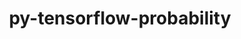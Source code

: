 ---
title: "py-tensorflow-probability"
layout: cache
categories: [package, v0.23.0]
meta: {"versions": ["0.23.0"], "compilers": ["gcc@=13.2.0"], "oss": ["ubuntu24.04"], "platforms": ["linux"], "targets": ["aarch64", "x86_64_v3"], "stacks": ["ml-linux-aarch64-cpu", "ml-linux-aarch64-cuda", "ml-linux-x86_64-cpu", "ml-linux-x86_64-cuda", "ml-linux-x86_64-rocm", "root"], "num_specs": 2, "num_specs_by_stack": {"root": 2, "ml-linux-aarch64-cuda": 1, "ml-linux-aarch64-cpu": 1, "ml-linux-x86_64-cpu": 1, "ml-linux-x86_64-rocm": 1, "ml-linux-x86_64-cuda": 1}}
spec_details: [{"hash": "pg7u4xbk5ahcmlim657ltl546pvhyjh2", "compiler": "gcc@=13.2.0", "versions": ["0.23.0"], "os": "ubuntu24.04", "platform": "linux", "target": "aarch64", "variants": ["build_system=generic", "~py-jax", "~py-tensorflow"], "stacks": ["root", "ml-linux-aarch64-cuda", "ml-linux-aarch64-cpu"], "size": "-", "tarball": "https://binaries.spack.io/v0.23.0/build_cache/linux-ubuntu24.04-aarch64/gcc-13.2.0/py-tensorflow-probability-0.23.0/linux-ubuntu24.04-aarch64-gcc-13.2.0-py-tensorflow-probability-0.23.0-pg7u4xbk5ahcmlim657ltl546pvhyjh2.spack"}, {"hash": "356q736sdijvl35zxafljftn554fob3h", "compiler": "gcc@=13.2.0", "versions": ["0.23.0"], "os": "ubuntu24.04", "platform": "linux", "target": "x86_64_v3", "variants": ["build_system=generic", "~py-jax", "~py-tensorflow"], "stacks": ["ml-linux-x86_64-cpu", "root", "ml-linux-x86_64-rocm", "ml-linux-x86_64-cuda"], "size": "-", "tarball": "https://binaries.spack.io/v0.23.0/build_cache/linux-ubuntu24.04-x86_64_v3/gcc-13.2.0/py-tensorflow-probability-0.23.0/linux-ubuntu24.04-x86_64_v3-gcc-13.2.0-py-tensorflow-probability-0.23.0-356q736sdijvl35zxafljftn554fob3h.spack"}]
---